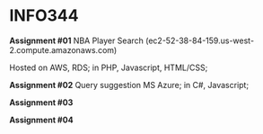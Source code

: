 # INFO344
**Assignment #01**
NBA Player Search
(ec2-52-38-84-159.us-west-2.compute.amazonaws.com)

Hosted on AWS, RDS;
in PHP, Javascript, HTML/CSS;


**Assignment #02**
Query suggestion
MS Azure; 
in C#, Javascript;

**Assignment #03**

**Assignment #04**
